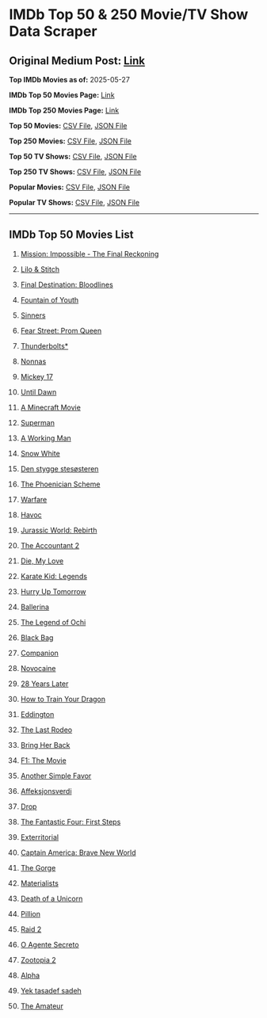 # IMDb Top 50 & 250 Movie/TV Show Data Scraper

## Original Medium Post: [Link](https://medium.com/@nishantsahoo/which-movie-should-i-watch-5c83a3c0f5b1)

**Top IMDb Movies as of:** 2025-05-27

**IMDb Top 50 Movies Page:** [Link](https://www.imdb.com/search/title/?title_type=feature&release_date=2025-01-01,2025-12-31)

**IMDb Top 250 Movies Page:** [Link](https://www.imdb.com/chart/top/)

**Top 50 Movies:** [CSV File](/data/top50/movies.csv), [JSON File](/data/top50/movies.json)

**Top 250 Movies:** [CSV File](/data/top250/movies.csv), [JSON File](/data/top250/movies.json)

**Top 50 TV Shows:** [CSV File](/data/top50/shows.csv), [JSON File](/data/top50/shows.json)

**Top 250 TV Shows:** [CSV File](/data/top250/shows.csv), [JSON File](/data/top250/shows.json)

**Popular Movies:** [CSV File](/data/popular/movies.csv), [JSON File](/data/popular/movies.json)

**Popular TV Shows:** [CSV File](/data/popular/shows.csv), [JSON File](/data/popular/shows.json)

---

## IMDb Top 50 Movies List

1. [Mission: Impossible - The Final Reckoning](https://www.imdb.com/title/tt9603208/)

2. [Lilo & Stitch](https://www.imdb.com/title/tt11655566/)

3. [Final Destination: Bloodlines](https://www.imdb.com/title/tt9619824/)

4. [Fountain of Youth](https://www.imdb.com/title/tt27075958/)

5. [Sinners](https://www.imdb.com/title/tt31193180/)

6. [Fear Street: Prom Queen](https://www.imdb.com/title/tt31433402/)

7. [Thunderbolts\*](https://www.imdb.com/title/tt20969586/)

8. [Nonnas](https://www.imdb.com/title/tt28309594/)

9. [Mickey 17](https://www.imdb.com/title/tt12299608/)

10. [Until Dawn](https://www.imdb.com/title/tt30955489/)

11. [A Minecraft Movie](https://www.imdb.com/title/tt3566834/)

12. [Superman](https://www.imdb.com/title/tt5950044/)

13. [A Working Man](https://www.imdb.com/title/tt9150192/)

14. [Snow White](https://www.imdb.com/title/tt6208148/)

15. [Den stygge stesøsteren](https://www.imdb.com/title/tt29344903/)

16. [The Phoenician Scheme](https://www.imdb.com/title/tt30840798/)

17. [Warfare](https://www.imdb.com/title/tt31434639/)

18. [Havoc](https://www.imdb.com/title/tt14123284/)

19. [Jurassic World: Rebirth](https://www.imdb.com/title/tt31036941/)

20. [The Accountant 2](https://www.imdb.com/title/tt7068946/)

21. [Die, My Love](https://www.imdb.com/title/tt9362736/)

22. [Karate Kid: Legends](https://www.imdb.com/title/tt1674782/)

23. [Hurry Up Tomorrow](https://www.imdb.com/title/tt26927452/)

24. [Ballerina](https://www.imdb.com/title/tt7181546/)

25. [The Legend of Ochi](https://www.imdb.com/title/tt8866456/)

26. [Black Bag](https://www.imdb.com/title/tt30988739/)

27. [Companion](https://www.imdb.com/title/tt26584495/)

28. [Novocaine](https://www.imdb.com/title/tt29603959/)

29. [28 Years Later](https://www.imdb.com/title/tt10548174/)

30. [How to Train Your Dragon](https://www.imdb.com/title/tt26743210/)

31. [Eddington](https://www.imdb.com/title/tt31176520/)

32. [The Last Rodeo](https://www.imdb.com/title/tt30908405/)

33. [Bring Her Back](https://www.imdb.com/title/tt32246771/)

34. [F1: The Movie](https://www.imdb.com/title/tt16311594/)

35. [Another Simple Favor](https://www.imdb.com/title/tt20214908/)

36. [Affeksjonsverdi](https://www.imdb.com/title/tt27714581/)

37. [Drop](https://www.imdb.com/title/tt32149847/)

38. [The Fantastic Four: First Steps](https://www.imdb.com/title/tt10676052/)

39. [Exterritorial](https://www.imdb.com/title/tt30876483/)

40. [Captain America: Brave New World](https://www.imdb.com/title/tt14513804/)

41. [The Gorge](https://www.imdb.com/title/tt13654226/)

42. [Materialists](https://www.imdb.com/title/tt30253473/)

43. [Death of a Unicorn](https://www.imdb.com/title/tt28443655/)

44. [Pillion](https://www.imdb.com/title/tt32321317/)

45. [Raid 2](https://www.imdb.com/title/tt28089700/)

46. [O Agente Secreto](https://www.imdb.com/title/tt27847051/)

47. [Zootopia 2](https://www.imdb.com/title/tt26443597/)

48. [Alpha](https://www.imdb.com/title/tt32275943/)

49. [Yek tasadef sadeh](https://www.imdb.com/title/tt36491653/)

50. [The Amateur](https://www.imdb.com/title/tt0899043/)
